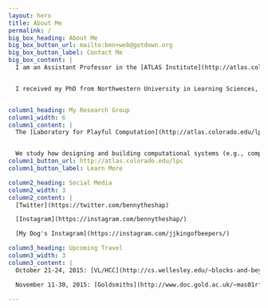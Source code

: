 ```yaml
---
layout: hero
title: About Me
permalink: /
big_box_heading: About Me
big_box_button_url: mailto:ben+web@getdown.org
big_box_button_label: Contact Me
big_box_content: |
  I am an Assistant Professor in the [ATLAS Institute](http://atlas.colorado.edu), the [Department of Computer Science](http://www.colorado.edu/cs/), and (by courtesy) the [School of Education](http://www.colorado.edu/education/) at the University of Colorado *Boulder*.


  I received my PhD from Northwestern University in Learning Sciences, and was a postdoctoral fellow in the Games+Learning+Society group at the Wisconsin Institutes for Discovery at the University of Wisconsin, Madison. I studied computer science and cognitive science at the University of California, San Diego, where I was a member of the Distributed Cognition and Human-Computer Interaction Lab. Prior to arriving at CU, I was a professor at Tufts University.


column1_heading: My Research Group
column1_width: 6
column1_content: |
  The [Laboratory for Playful Computation](http://atlas.colorado.edu/lpc) creates  [playful](http://codingconduct.cc/Paideia-as-Paidia) and [constructionist](http://llk.media.mit.edu/courses/readings/Papert-Big-Idea.pdf) learning environments.


  We study how designing and building computational systems (e.g., computer music systems) can empower young people to learn through  pursuing  personal interests. To do so, we create new technologies for learning and investigate how people, including students and teachers, use them to learn together.
column1_button_url: http://atlas.colorado.edu/lpc
column1_button_label: Learn More

column2_heading: Social Media
column2_width: 3
column2_content: |
  [Twitter](https://twitter.com/bennytheshap)

  [Instagram](https://instagram.com/bennytheshap/)

  [My Dog's Instagram](https://instagram.com/jjkingofbeepers/)

column3_heading: Upcoming Travel
column3_width: 3
column3_content: |
  October 21-24, 2015: [VL/HCC](http://cs.wellesley.edu/~blocks-and-beyond/) *Atlanta*

  November 11-30, 2015: [Goldsmiths](http://www.doc.gold.ac.uk/~mas01rf/Rebecca_Fiebrink_Goldsmiths/welcome.html) *London*

---
```

